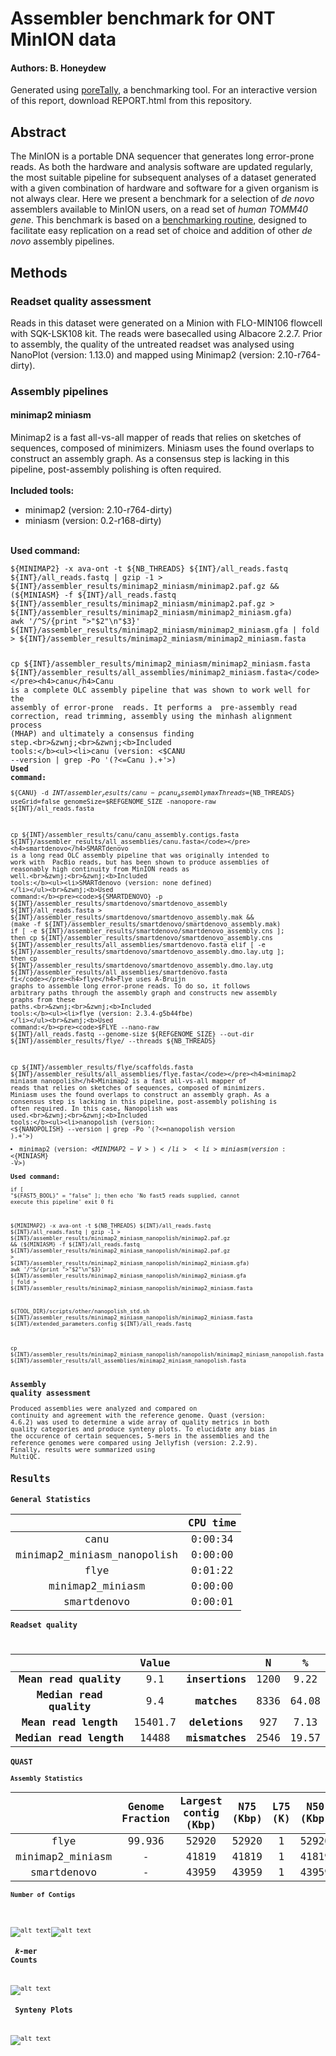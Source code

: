# Assembler benchmark for ONT MinION data
#### Authors: B. Honeydew
Generated using [poreTally](https://github.com/cvdelannoy/poreTally), a benchmarking tool. For an interactive version of this report, download REPORT.html from this repository.

<h2>Abstract</h2>The MinION is a portable DNA sequencer that generates long error-prone reads. As both the hardware and analysis software are updated regularly, the most suitable pipeline for subsequent analyses of a dataset generated with a given combination of hardware and software for a given organism is not always clear. Here we present a benchmark for a selection of <i>de novo</i> assemblers available to MinION users, on a read set of <i>human TOMM40 gene</i>. This benchmark is based on a <a href=\>benchmarking routine</a>, designed to facilitate easy replication on a read set of choice and addition of other <i>de novo</i> assembly pipelines.<h2>Methods</h2><h3>Readset quality assessment</h3>Reads in this dataset were generated on a Minion with FLO-MIN106 flowcell with SQK-LSK108 kit. The reads were basecalled using Albacore 2.2.7. Prior to assembly, the quality of the untreated readset was analysed using NanoPlot (version: 1.13.0) and mapped using Minimap2 (version: 2.10-r764-dirty).<h3>Assembly pipelines</h3><h4>minimap2 miniasm</h4>Minimap2 is a fast all-vs-all mapper of reads that relies on sketches of sequences, composed of minimizers. Miniasm uses the found overlaps to construct an assembly graph. As a consensus step is lacking in this pipeline, post-assembly polishing is often required.<br>&zwnj;<br>&zwnj;<b>Included tools:</b><ul><li>minimap2 (version: 2.10-r764-dirty) </li><li>miniasm (version: 0.2-r168-dirty) </li></ul><br>&zwnj;<b>Used command:</b><pre><code>${MINIMAP2} -x ava-ont -t ${NB_THREADS} ${INT}/all_reads.fastq ${INT}/all_reads.fastq | gzip -1 > ${INT}/assembler_results/minimap2_miniasm/minimap2.paf.gz && (${MINIASM} -f ${INT}/all_reads.fastq ${INT}/assembler_results/minimap2_miniasm/minimap2.paf.gz > ${INT}/assembler_results/minimap2_miniasm/minimap2_miniasm.gfa)
awk '/^S/{print ">"$2"\n"$3}' ${INT}/assembler_results/minimap2_miniasm/minimap2_miniasm.gfa | fold > ${INT}/assembler_results/minimap2_miniasm/minimap2_miniasm.fasta

cp ${INT}/assembler_results/minimap2_miniasm/minimap2_miniasm.fasta ${INT}/assembler_results/all_assemblies/minimap2_miniasm.fasta</code></pre><h4>canu</h4>Canu is a complete OLC assembly pipeline that was shown to work well for the assembly of error-prone  reads. It performs a  pre-assembly read correction, read trimming, assembly using the minhash alignment  process (MHAP) and ultimately a consensus finding step.<br>&zwnj;<br>&zwnj;<b>Included tools:</b><ul><li>canu (version: <$CANU --version | grep -Po '(?<=Canu ).+'>) </li></ul><br>&zwnj;<b>Used command:</b><pre><code>${CANU} -d ${INT}/assembler_results/canu -p canu_assembly maxThreads=${NB_THREADS} useGrid=false genomeSize=$REFGENOME_SIZE -nanopore-raw ${INT}/all_reads.fasta

cp ${INT}/assembler_results/canu/canu_assembly.contigs.fasta ${INT}/assembler_results/all_assemblies/canu.fasta</code></pre><h4>smartdenovo</h4>SMARTdenovo is a long read OLC assembly pipeline that was originally intended to work with  PacBio reads, but has been shown to produce assemblies of reasonably high continuity from MinION reads as well.<br>&zwnj;<br>&zwnj;<b>Included tools:</b><ul><li>SMARTdenovo (version: none defined) </li></ul><br>&zwnj;<b>Used command:</b><pre><code>${SMARTDENOVO} -p ${INT}/assembler_results/smartdenovo/smartdenovo_assembly ${INT}/all_reads.fasta > ${INT}/assembler_results/smartdenovo/smartdenovo_assembly.mak && (make -f ${INT}/assembler_results/smartdenovo/smartdenovo_assembly.mak)
if [ -e ${INT}/assembler_results/smartdenovo/smartdenovo_assembly.cns ]; then
	cp ${INT}/assembler_results/smartdenovo/smartdenovo_assembly.cns ${INT}/assembler_results/all_assemblies/smartdenovo.fasta
elif [ -e ${INT}/assembler_results/smartdenovo/smartdenovo_assembly.dmo.lay.utg ]; then
	cp ${INT}/assembler_results/smartdenovo/smartdenovo_assembly.dmo.lay.utg ${INT}/assembler_results/all_assemblies/smartdenovo.fasta
fi</code></pre><h4>flye</h4>Flye uses A-Bruijn graphs to assemble long error-prone reads. To do so, it follows arbitrary paths through the assembly graph and constructs new assembly graphs from these paths.<br>&zwnj;<br>&zwnj;<b>Included tools:</b><ul><li>flye (version: 2.3.4-g5b44fbe) </li></ul><br>&zwnj;<b>Used command:</b><pre><code>$FLYE --nano-raw ${INT}/all_reads.fastq --genome-size ${REFGENOME_SIZE} --out-dir ${INT}/assembler_results/flye/ --threads ${NB_THREADS}

cp ${INT}/assembler_results/flye/scaffolds.fasta ${INT}/assembler_results/all_assemblies/flye.fasta</code></pre><h4>minimap2 miniasm nanopolish</h4>Minimap2 is a fast all-vs-all mapper of reads that relies on sketches of sequences, composed of minimizers. Miniasm uses the found overlaps to construct an assembly graph. As a consensus step is lacking in this pipeline, post-assembly polishing is often required. In this case, Nanopolish was used.<br>&zwnj;<br>&zwnj;<b>Included tools:</b><ul><li>nanopolish (version: <${NANOPOLISH} --version | grep -Po '(?<=nanopolish version ).+'>) </li><li>minimap2 (version: <${MINIMAP2} -V>) </li><li>miniasm (version: <${MINIASM} -V>) </li></ul><br>&zwnj;<b>Used command:</b><pre><code>if [ "${FAST5_BOOL}" = "false"  ]; then
	echo 'No fast5 reads supplied, cannot execute this pipeline'
	exit 0
fi

${MINIMAP2} -x ava-ont -t ${NB_THREADS} ${INT}/all_reads.fastq ${INT}/all_reads.fastq | gzip -1 > ${INT}/assembler_results/minimap2_miniasm_nanopolish/minimap2.paf.gz && (${MINIASM} -f ${INT}/all_reads.fastq ${INT}/assembler_results/minimap2_miniasm_nanopolish/minimap2.paf.gz > ${INT}/assembler_results/minimap2_miniasm_nanopolish/minimap2_miniasm.gfa)
awk '/^S/{print ">"$2"\n"$3}' ${INT}/assembler_results/minimap2_miniasm_nanopolish/minimap2_miniasm.gfa | fold > ${INT}/assembler_results/minimap2_miniasm_nanopolish/minimap2_miniasm.fasta

${TOOL_DIR}/scripts/other/nanopolish_std.sh ${INT}/assembler_results/minimap2_miniasm_nanopolish/minimap2_miniasm.fasta ${INT}/extended_parameters.config ${INT}/all_reads.fastq

cp ${INT}/assembler_results/minimap2_miniasm_nanopolish/nanopolish/minimap2_miniasm_nanopolish.fasta ${INT}/assembler_results/all_assemblies/minimap2_miniasm_nanopolish.fasta</code></pre><h3>Assembly quality assessment</h3>Produced assemblies were analyzed and compared on continuity and agreement with the reference genome. Quast (version: 4.6.2) was used to determine a wide array of quality metrics in both quality categories and produce synteny plots. To elucidate any bias in the occurence of certain sequences, 5-mers in the assemblies and the reference genomes were compared using Jellyfish (version: 2.2.9). Finally, results were summarized using MultiQC.<h2>Results</h2><h3>General Statistics</h3><table>
<thead>
<tr><th style="text-align: center;">                           </th><th style="text-align: center;"> CPU time </th></tr>
</thead>
<tbody>
<tr><td style="text-align: center;">           canu            </td><td style="text-align: center;"> 0:00:34  </td></tr>
<tr><td style="text-align: center;">minimap2_miniasm_nanopolish</td><td style="text-align: center;"> 0:00:00  </td></tr>
<tr><td style="text-align: center;">           flye            </td><td style="text-align: center;"> 0:01:22  </td></tr>
<tr><td style="text-align: center;">     minimap2_miniasm      </td><td style="text-align: center;"> 0:00:00  </td></tr>
<tr><td style="text-align: center;">        smartdenovo        </td><td style="text-align: center;"> 0:00:01  </td></tr>
</tbody>
</table><h3>Readset quality</h3>
<table>
<thead>
<tr><th style="text-align: center;">                          </th><th style="text-align: center;"> Value </th><th style="text-align: center;">                 </th><th style="text-align: center;"> N  </th><th style="text-align: center;">  %  </th></tr>
</thead>
<tbody>
<tr><td style="text-align: center;"> <b>Mean read quality</b> </td><td style="text-align: center;">  9.1  </td><td style="text-align: center;"><b>insertions</b></td><td style="text-align: center;">1200</td><td style="text-align: center;">9.22 </td></tr>
<tr><td style="text-align: center;"><b>Median read quality</b></td><td style="text-align: center;">  9.4  </td><td style="text-align: center;"> <b>matches</b>  </td><td style="text-align: center;">8336</td><td style="text-align: center;">64.08</td></tr>
<tr><td style="text-align: center;"> <b>Mean read length</b>  </td><td style="text-align: center;">15401.7</td><td style="text-align: center;"><b>deletions</b> </td><td style="text-align: center;">927 </td><td style="text-align: center;">7.13 </td></tr>
<tr><td style="text-align: center;"><b>Median read length</b> </td><td style="text-align: center;"> 14488 </td><td style="text-align: center;"><b>mismatches</b></td><td style="text-align: center;">2546</td><td style="text-align: center;">19.57</td></tr>
</tbody>
</table><h3>QUAST</h3><h4>Assembly Statistics</h4><table>
<thead>
<tr><th style="text-align: center;">                </th><th style="text-align: center;"> Genome Fraction </th><th style="text-align: center;"> Largest contig (Kbp) </th><th style="text-align: center;"> N75 (Kbp) </th><th style="text-align: center;"> L75 (K) </th><th style="text-align: center;"> N50 (Kbp) </th><th style="text-align: center;"> Indels /100Kbp </th><th style="text-align: center;"> Mismatches /100Kbp </th><th style="text-align: center;"> Misas- semblies </th><th style="text-align: center;"> L50 (K) </th><th style="text-align: center;"> Length (Mbp) </th></tr>
</thead>
<tbody>
<tr><td style="text-align: center;">      flye      </td><td style="text-align: center;">     99.936      </td><td style="text-align: center;">        52920         </td><td style="text-align: center;">   52920   </td><td style="text-align: center;">    1    </td><td style="text-align: center;">   52920   </td><td style="text-align: center;">    1420.32     </td><td style="text-align: center;">       409.24       </td><td style="text-align: center;">       0.0       </td><td style="text-align: center;">    1    </td><td style="text-align: center;">    52920     </td></tr>
<tr><td style="text-align: center;">minimap2_miniasm</td><td style="text-align: center;">        -        </td><td style="text-align: center;">        41819         </td><td style="text-align: center;">   41819   </td><td style="text-align: center;">    1    </td><td style="text-align: center;">   41819   </td><td style="text-align: center;">       -        </td><td style="text-align: center;">         -          </td><td style="text-align: center;">        -        </td><td style="text-align: center;">    1    </td><td style="text-align: center;">    41819     </td></tr>
<tr><td style="text-align: center;">  smartdenovo   </td><td style="text-align: center;">        -        </td><td style="text-align: center;">        43959         </td><td style="text-align: center;">   43959   </td><td style="text-align: center;">    1    </td><td style="text-align: center;">   43959   </td><td style="text-align: center;">       -        </td><td style="text-align: center;">         -          </td><td style="text-align: center;">        -        </td><td style="text-align: center;">    1    </td><td style="text-align: center;">    43959     </td></tr>
</tbody>
</table><h4>Number of Contigs</h4>

![alt text](multiqc_plots/png/mqc_quast_num_contigs_1.png "contig numbers")![alt text](multiqc_plots/png/mqc_quast_num_contigs_1_pc.png "contig percentages")<h3> <i>k</i>-mer Counts</h3>

![alt text](multiqc_plots/png/mqc_jellyfish_kmer_scatterplot.png "kmer plots")<h3> Synteny Plots</h3>

![alt text](multiqc_plots/png/mqc_mummerplot.png "synteny plots")